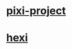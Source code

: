 # [pixi-project](https://pixijs.huashengweilai.com/)
# [hexi](https://github.com/kittykatattack/hexi)